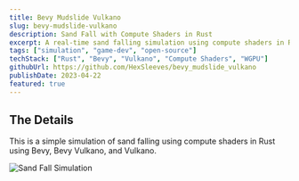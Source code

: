 ```yaml
---
title: Bevy Mudslide Vulkano
slug: bevy-mudslide-vulkano
description: Sand Fall with Compute Shaders in Rust
excerpt: A real-time sand falling simulation using compute shaders in Rust with Bevy and Vulkano
tags: ["simulation", "game-dev", "open-source"]
techStack: ["Rust", "Bevy", "Vulkano", "Compute Shaders", "WGPU"]
githubUrl: https://github.com/HexSleeves/bevy_mudslide_vulkano
publishDate: 2023-04-22
featured: true
---
```


## The Details

This is a simple simulation of sand falling using compute shaders in Rust using Bevy, Bevy Vulkano, and Vulkano.

![Sand Fall Simulation](https://github.com/HexSleeves/bevy_mudslide_vulkano/blob/main/data/simulation.gif)
